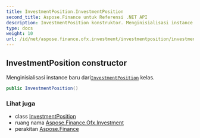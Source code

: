 ```yaml
---
title: InvestmentPosition.InvestmentPosition
second_title: Aspose.Finance untuk Referensi .NET API
description: InvestmentPosition konstruktor. Menginisialisasi instance baru dariInvestmentPosition kelas.
type: docs
weight: 10
url: /id/net/aspose.finance.ofx.investment/investmentposition/investmentposition/
---
```

## InvestmentPosition constructor

Menginisialisasi instance baru dari[`InvestmentPosition`](../) kelas.

```csharp
public InvestmentPosition()
```

### Lihat juga

* class [InvestmentPosition](../)
* ruang nama [Aspose.Finance.Ofx.Investment](../../investmentposition/)
* perakitan [Aspose.Finance](../../../)


